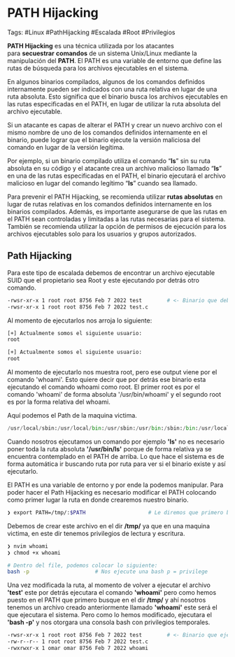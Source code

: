 # PATH Hijacking

Tags: #Linux #PathHijacking  #Escalada #Root #Privilegios

**PATH Hijacking** es una técnica utilizada por los atacantes para **secuestrar** **comandos** de un sistema Unix/Linux mediante la manipulación del **PATH**. El PATH es una variable de entorno que define las rutas de búsqueda para los archivos ejecutables en el sistema.

En algunos binarios compilados, algunos de los comandos definidos internamente pueden ser indicados con una ruta relativa en lugar de una ruta absoluta. Esto significa que el binario busca los archivos ejecutables en las rutas especificadas en el PATH, en lugar de utilizar la ruta absoluta del archivo ejecutable.

Si un atacante es capas de alterar el PATH y crear un nuevo archivo con el mismo nombre de uno de los comandos definidos internamente en el binario, puede lograr que el binario ejecute la versión maliciosa del comando en lugar de la versión legítima.

Por ejemplo, si un binario compilado utiliza el comando “**ls**” sin su ruta absoluta en su código y el atacante crea un archivo malicioso llamado “**ls**” en una de las rutas especificadas en el PATH, el binario ejecutará el archivo malicioso en lugar del comando legítimo “**ls**” cuando sea llamado.

Para prevenir el PATH Hijacking, se recomienda utilizar **rutas absolutas** en lugar de rutas relativas en los comandos definidos internamente en los binarios compilados. Además, es importante asegurarse de que las rutas en el PATH sean controladas y limitadas a las rutas necesarias para el sistema. También se recomienda utilizar la opción de permisos de ejecución para los archivos ejecutables solo para los usuarios y grupos autorizados.


## Path Hijacking

Para este tipo de escalada debemos de encontrar un archivo ejecutable SUID que el propietario sea Root y este ejecutando por detrás otro comando.

```bash
-rwsr-xr-x 1 root root 8756 Feb 7 2022 test        # <- Binario que debemos de encontrar
-rwsr-xr-x 1 root root 8756 Feb 7 2022 test.c
```

Al momento de ejecutarlos nos arroja lo siguiente:
```bash 
[+] Actualmente somos el siguiente usuario: 
root 

[+] Actualmente somos el siguiente usuario:
root
```

Al momento de ejecutarlo nos muestra root, pero ese output viene por el comando 'whoami'. Esto quiere decir que por detrás ese binario esta ejecutando el comando whoami como root. El primer root es por el comando 'whoami' de forma absoluta '/usr/bin/whoami' y el segundo root es por la forma relativa del whoami.

Aquí podemos el Path de la maquina victima.
```python 
/usr/local/sbin:/usr/local/bin:/usr/sbin:/usr/bin:/sbin:/bin:/usr/local/games:/usr/games
```

Cuando nosotros ejecutamos un comando por ejemplo **'ls'** no es necesario poner toda la ruta absoluta **'/usr/bin/ls'** porque de forma relativa ya se encuentra contemplado en el PATH de arriba. Lo que hace el sistema es de forma automática ir buscando ruta por ruta para ver si el binario existe y así ejecutarlo.

El PATH es una variable de entorno y por ende la podemos manipular.
Para poder hacer el Path Hijacking es necesario modificar el PATH colocando como primer lugar la ruta en donde crearemos nuestro binario. 

```bash 
❯ export PATH=/tmp/:$PATH                    # Le diremos que primero busque por el dir /tmp/ y despues por las rutas del PATH, la prioridad de busqueda es de izquierda a derecha 
```

Debemos de crear este archivo en el dir **/tmp/** ya que en una maquina victima, en este dir tenemos privilegios de lectura y escritura.
```bash 
❯ nvim whoami
❯ chmod +x whoami 

# Dentro del file, podemos colocar lo siguiente:
bash -p                     # Nos ejecute una bash p = privilege
```

Una vez modificada la ruta, al momento de volver a ejecutar el archivo **'test'** este por detrás ejecutara el comando **'whoami'** pero como hemos puesto en el PATH que primero busque en el dir **/tmp/** y ahí nosotros tenemos un archivo creado anteriormente llamado **'whoami'** este será el que ejecutara el sistema. Pero como lo hemos modificado, ejecutara el **'bash -p'** y nos otorgara una consola bash con privilegios temporales.

```bash
-rwsr-xr-x 1 root root 8756 Feb 7 2022 test        # <- Binario que ejecutaremos
-rw-r--r-- 1 root root 8756 Feb 7 2022 test.c
-rwxrwxr-x 1 omar omar 8756 Feb 7 2022 whoami
```

